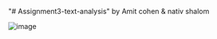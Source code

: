 "# Assignment3-text-analysis" 
by Amit cohen & nativ shalom

![image](https://github.com/AmiTC00/Assignment3-text-analysis/assets/129366108/4123dfb2-f1cb-4bbd-97fb-3a09f63cc478)


